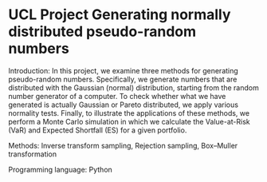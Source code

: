# UCL Project Generating normally distributed pseudo-random numbers 

Introduction:
In this project, we examine three methods for generating pseudo-random numbers. Specifically, we generate numbers that are distributed with the Gaussian (normal) distribution, starting from the random number generator of a computer. To check whether what we have generated is actually Gaussian or Pareto distributed, we apply various normality tests. Finally, to illustrate the applications of these methods, we perform a Monte Carlo simulation in which we calculate the Value-at-Risk (VaR) and Expected Shortfall (ES) for a given portfolio.

Methods: 
Inverse transform sampling, Rejection sampling, Box–Muller transformation

Programming language: 
Python
